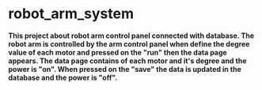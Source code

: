 # robot_arm_system
**This project about robot arm control panel connected with database. The robot arm is controlled by the arm control panel when define the degree value of each motor and pressed on the "run" then the data page appears. The data page contains of each motor and it's degree and the power is "on". When pressed on the "save" the data is updated in the database and the power is "off".**
